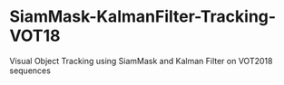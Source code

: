 # SiamMask-KalmanFilter-Tracking-VOT18
Visual Object Tracking using SiamMask and Kalman Filter on VOT2018 sequences
